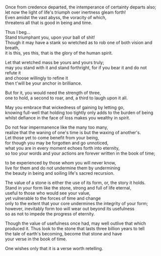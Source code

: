 Once from credence departed, the intemperance of certainty departs also;    
let now the light of life's triumph over inertness gleam forth!  
Even amidst the vast abyss, the voracity of which,  
threatens all that is good in being and time.  
     
Thus I beg...       
Stand triumphant you, upon your ball of shit!  
Though it may have a stank so wretched 
as to rob one of both vision and breath,  
it is this, yes this, that is the glory of the human spirit.  
   
Let that wretched mass be yours and yours truly;    
may you stand with it and stand forthright,
for if you bear it and do not refute it   
and choose willingly to refine it   
then t'will be your anchor in brilliance.   
        
But for it, you would need the strength of three,    
one to hold, a second to roar, and, a third to laugh upon it all.   

May you embrace that wickedness of gaining by letting go,    
knowing full-well that holding too tightly 
only adds to the burden of being   
whilst defiance in the face of loss makes you wealthy in spirit.   
    
Do not fear impermanence like the many too many,    
realize that the waning of one's time is but the waxing of another's.   
Let those yet to come benefit from your being,   
for though you may be forgotten and go unnoticed,   
what you are in every moment echoes forth into eternity,    
so too your words and your actions are forever written in the book of time;     
     
to be experienced by those whom you will never know,    
live for them and do not undermine them by undermining    
the beauty in being and soiling life's sacred recursion.    
    
The value of a stone is either the use of its form, or, the story it holds.    
Stand in your form like the stone, strong and full of life eternal,    
useful to those who would see your value,    
yet vulnerable to the forces of time and change    
only to the extent that your core undermines the integrity of your form;    
however, inevitably form too will wear out beyond its usefulness    
so as not to impede the progress of eternity.    

Though the value of usefulness once had, 
may well outlive that which produced it.
Thus look to the stone that lasts three billion years to tell    
the tale of earth's becoming, become that stone and have    
your verse in the book of time.   
    
One wishes only that it is a verse worth retelling.    
